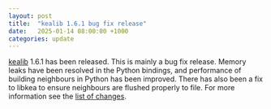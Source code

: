 ```yaml
---
layout: post
title:  "kealib 1.6.1 bug fix release"
date:   2025-01-14 08:00:00 +1000
categories: update
---
```


[kealib](https://kealib.org/) 1.6.1 has been released. This is mainly a bug fix release.
Memory leaks have been resolved in the Python bindings, and performance of building neighbours
in Python has been improved. There has also been a fix to libkea to ensure neighbours are
flushed properly to file.
For more information see the [list of changes](https://github.com/ubarsc/kealib/blob/master/Changes.txt).
